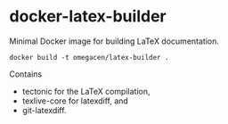 # docker-latex-builder
Minimal Docker image for building LaTeX documentation.

```
docker build -t omegacen/latex-builder .
```

Contains

* tectonic for the LaTeX compilation,
* texlive-core for latexdiff, and
* git-latexdiff.
